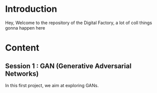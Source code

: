 # Introduction
Hey, Welcome to the repository of the Digital Factory, a lot of coll things gonna happen here

# Content
## Session 1 : GAN (Generative Adversarial Networks)
In this first project, we aim at exploring GANs.
